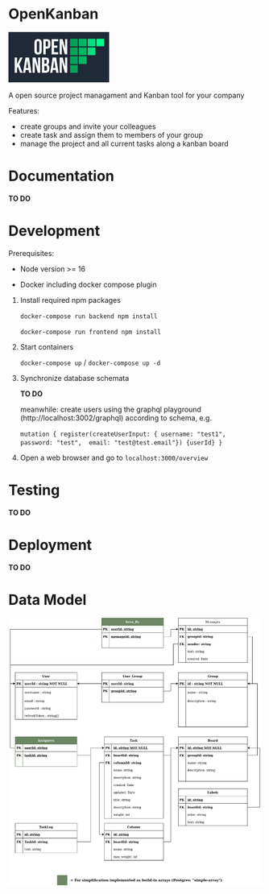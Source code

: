 # OpenKanban

![Alt text](./packages/frontend/assets/openkanban_logo_mono_green.png?raw=true "Optional Title")

A open source project managament and Kanban tool for your company

Features: 

- create groups and invite your colleagues
- create task and assign them to members of your group
- manage the project and all current tasks along a kanban board

# Documentation
  **TO DO**

# Development
Prerequisites:

- Node version >= 16

- Docker including docker compose plugin

1. Install required npm packages

    `docker-compose run backend npm install`

    `docker-compose run frontend npm install`

3. Start containers

    `docker-compose up` / `docker-compose up -d`

4. Synchronize database schemata

   **TO DO**
   
    meanwhile: create users using the graphql playground (http://localhost:3002/graphql) according to schema, e.g.
    
    `mutation { register(createUserInput: {
                              username: "test1", 
                              password: "test", 
                              email: "test@test.email"})
                          {userId}
                          }`
    <!--`docker-compose exec backend npm run typeorm schema:sync`<br> -->
    
5. Open a web browser and go to `localhost:3000/overview`

# Testing
  **TO DO**
# Deployment
  **TO DO**
# Data Model

![Alt text](./fig/ER_openKanban.png?raw=true "Optional Title")
